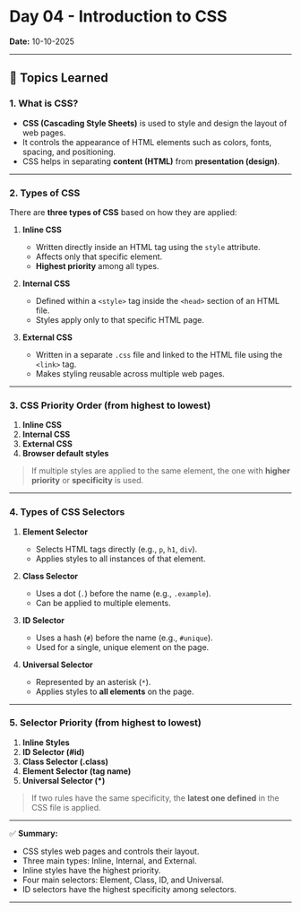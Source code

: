 # Day 04 - Introduction to CSS

**Date:** 10-10-2025  

---

## 📘 Topics Learned

### 1. What is CSS?

- **CSS (Cascading Style Sheets)** is used to style and design the layout of web pages.  
- It controls the appearance of HTML elements such as colors, fonts, spacing, and positioning.  
- CSS helps in separating **content (HTML)** from **presentation (design)**.

---

### 2. Types of CSS

There are **three types of CSS** based on how they are applied:

1. **Inline CSS**
   - Written directly inside an HTML tag using the `style` attribute.
   - Affects only that specific element.
   - **Highest priority** among all types.

2. **Internal CSS**
   - Defined within a `<style>` tag inside the `<head>` section of an HTML file.
   - Styles apply only to that specific HTML page.

3. **External CSS**
   - Written in a separate `.css` file and linked to the HTML file using the `<link>` tag.
   - Makes styling reusable across multiple web pages.

---

### 3. CSS Priority Order (from highest to lowest)

1. **Inline CSS**
2. **Internal CSS**
3. **External CSS**
4. **Browser default styles**

> If multiple styles are applied to the same element, the one with **higher priority** or **specificity** is used.

---

### 4. Types of CSS Selectors

1. **Element Selector**
   - Selects HTML tags directly (e.g., `p`, `h1`, `div`).
   - Applies styles to all instances of that element.

2. **Class Selector**
   - Uses a dot (`.`) before the name (e.g., `.example`).
   - Can be applied to multiple elements.

3. **ID Selector**
   - Uses a hash (`#`) before the name (e.g., `#unique`).
   - Used for a single, unique element on the page.

4. **Universal Selector**
   - Represented by an asterisk (`*`).
   - Applies styles to **all elements** on the page.

---

### 5. Selector Priority (from highest to lowest)

1. **Inline Styles**  
2. **ID Selector (#id)**  
3. **Class Selector (.class)**  
4. **Element Selector (tag name)**  
5. **Universal Selector (*)**

> If two rules have the same specificity, the **latest one defined** in the CSS file is applied.

---

✅ **Summary:**
- CSS styles web pages and controls their layout.  
- Three main types: Inline, Internal, and External.  
- Inline styles have the highest priority.  
- Four main selectors: Element, Class, ID, and Universal.  
- ID selectors have the highest specificity among selectors.

---
